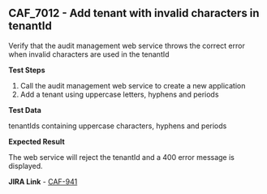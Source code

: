 ## CAF_7012 - Add tenant with invalid characters in tenantId ##

Verify that the audit management web service throws the correct error when invalid characters are used in the tenantId

**Test Steps**

1. Call the audit management web service to create a new application
2. Add a tenant using uppercase letters, hyphens and periods

**Test Data**

tenantIds containing uppercase characters, hyphens and periods

**Expected Result**

The web service will reject the tenantId and a 400 error message is displayed.

**JIRA Link** - [CAF-941](https://jira.autonomy.com/browse/CAF-941)
